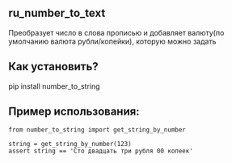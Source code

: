 ## ru_number_to_text
Преобразует число в слова прописью и добавляет 
валюту(по умолчанию валюта рубли/копейки),
которую можно задать

## Как установить?

pip install number_to_string

## Пример использования:

    from number_to_string import get_string_by_number

    string = get_string_by_number(123)
    assert string == 'Сто двадцать три рубля 00 копеек'


